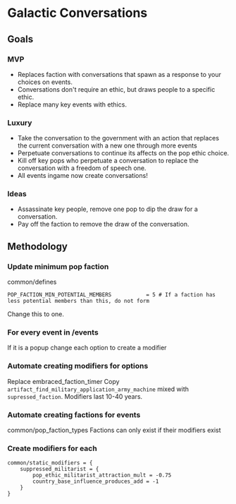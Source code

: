 # Galactic Conversations

## Goals

### MVP
- Replaces faction with conversations that spawn as a response to your choices on events.
- Conversations don't require an ethic, but draws people to a specific ethic.
- Replace many key events with ethics.

### Luxury 

- Take the conversation to the government with an action that replaces the current conversation with a new one through more events
- Perpetuate conversations to continue its affects on the pop ethic choice.
- Kill off key pops who perpetuate a conversation to replace the conversation with a freedom of speech one.
- All events ingame now create conversations!

### Ideas

- Assassinate key people, remove one pop to dip the draw for a conversation.
- Pay off the faction to remove the draw of the conversation.

## Methodology

### Update minimum pop faction
common/defines
    
    POP_FACTION_MIN_POTENTIAL_MEMBERS			= 5 # If a faction has less potential members than this, do not form

Change this to one.

### For every event in /events

If it is a popup change each option to create a modifier

### Automate creating modifiers for options
Replace embraced_faction_timer
Copy `artifact_find_military_application_army_machine` mixed with `supressed_faction`.
Modifiers last 10-40 years.

### Automate creating factions for events

common/pop_faction_types
Factions can only exist if their modifiers exist


### Create modifiers for each

    common/static_modifiers = {
        suppressed_militarist = {
            pop_ethic_militarist_attraction_mult = -0.75
            country_base_influence_produces_add = -1
        }
    }

